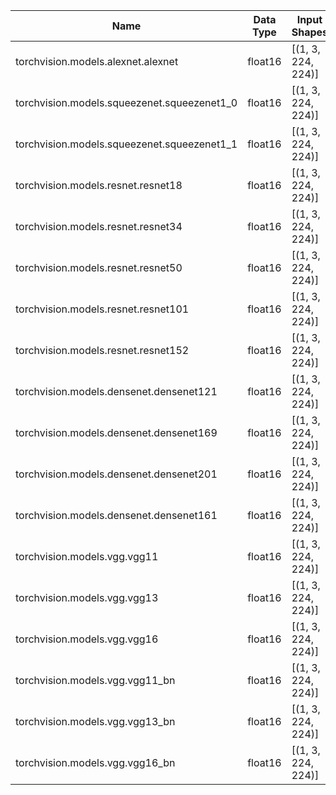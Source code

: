 | Name | Data Type | Input Shapes | torch2trt kwargs | Max Error | Throughput (PyTorch) | Throughput (TensorRT) | Latency (PyTorch) | Latency (TensorRT) |
|------|-----------|--------------|------------------|-----------|----------------------|-----------------------|-------------------|--------------------|
| torchvision.models.alexnet.alexnet | float16 | [(1, 3, 224, 224)] | {'fp16_mode': True} | 2.29E-05 | 46.4 | 69.9 | 22.1 | 14.7 |
| torchvision.models.squeezenet.squeezenet1_0 | float16 | [(1, 3, 224, 224)] | {'fp16_mode': True} | 1.20E-02 | 44 | 137 | 24.2 | 7.6 |
| torchvision.models.squeezenet.squeezenet1_1 | float16 | [(1, 3, 224, 224)] | {'fp16_mode': True} | 9.77E-04 | 76.6 | 248 | 14 | 4.34 |
| torchvision.models.resnet.resnet18 | float16 | [(1, 3, 224, 224)] | {'fp16_mode': True} | 5.86E-03 | 29.4 | 90.2 | 34.7 | 11.4 |
| torchvision.models.resnet.resnet34 | float16 | [(1, 3, 224, 224)] | {'fp16_mode': True} | 1.56E-01 | 15.5 | 50.7 | 64.8 | 20.2 |
| torchvision.models.resnet.resnet50 | float16 | [(1, 3, 224, 224)] | {'fp16_mode': True} | 6.45E-02 | 12.4 | 34.2 | 81.7 | 29.8 |
| torchvision.models.resnet.resnet101 | float16 | [(1, 3, 224, 224)] | {'fp16_mode': True} | 1.01E+03 | 7.18 | 19.9 | 141 | 51.1 |
| torchvision.models.resnet.resnet152 | float16 | [(1, 3, 224, 224)] | {'fp16_mode': True} | 0.00E+00 | 4.96 | 14.1 | 204 | 72.3 |
| torchvision.models.densenet.densenet121 | float16 | [(1, 3, 224, 224)] | {'fp16_mode': True} | 3.42E-03 | 11.5 | 41.9 | 84.5 | 24.8 |
| torchvision.models.densenet.densenet169 | float16 | [(1, 3, 224, 224)] | {'fp16_mode': True} | 5.86E-03 | 8.25 | 33.2 | 118 | 31.2 |
| torchvision.models.densenet.densenet201 | float16 | [(1, 3, 224, 224)] | {'fp16_mode': True} | 3.42E-03 | 6.84 | 25.4 | 141 | 40.8 |
| torchvision.models.densenet.densenet161 | float16 | [(1, 3, 224, 224)] | {'fp16_mode': True} | 4.15E-03 | 4.71 | 15.6 | 247 | 65.8 |
| torchvision.models.vgg.vgg11 | float16 | [(1, 3, 224, 224)] | {'fp16_mode': True} | 3.51E-04 | 8.9 | 18.3 | 114 | 55.1 |
| torchvision.models.vgg.vgg13 | float16 | [(1, 3, 224, 224)] | {'fp16_mode': True} | 3.07E-04 | 6.53 | 14.7 | 156 | 68.7 |
| torchvision.models.vgg.vgg16 | float16 | [(1, 3, 224, 224)] | {'fp16_mode': True} | 4.58E-04 | 5.09 | 11.9 | 201 | 85.1 |
| torchvision.models.vgg.vgg11_bn | float16 | [(1, 3, 224, 224)] | {'fp16_mode': True} | 3.81E-04 | 8.74 | 18.4 | 117 | 54.8 |
| torchvision.models.vgg.vgg13_bn | float16 | [(1, 3, 224, 224)] | {'fp16_mode': True} | 5.19E-04 | 6.31 | 14.8 | 162 | 68.5 |
| torchvision.models.vgg.vgg16_bn | float16 | [(1, 3, 224, 224)] | {'fp16_mode': True} | 9.77E-04 | 4.96 | 12 | 207 | 84.3 |
